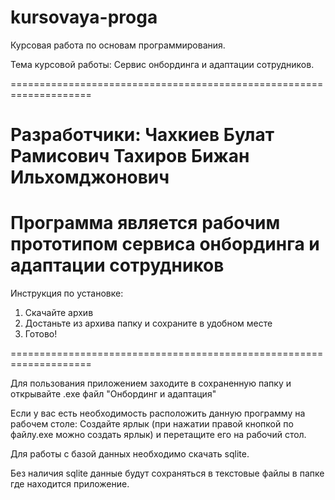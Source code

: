 # kursovaya-proga
Курсовая работа по основам программирования. 

Тема курсовой работы: Сервис онбординга и адаптации сотрудников.

====================================================================

Разработчики: Чахкиев Булат Рамисович
Тахиров Бижан Ильхомджонович
====================================================================

Программа является рабочим прототипом сервиса онбординга и адаптации сотрудников
====================================================================

Инструкция по установке:
1. Скачайте архив
2. Достаньте из архива папку и сохраните в удобном месте
3. Готово!

====================================================================

Для пользования приложением заходите в сохраненную папку и открывайте .exe файл "Онбординг и адаптация"

Если у вас есть необходимость расположить данную программу на рабочем столе: Создайте ярлык (при нажатии правой кнопкой по файлу.exe можно создать ярлык) и перетащите его на рабочий стол.

Для работы с базой данных необходимо скачать sqlite.

Без наличия sqlite данные будут сохраняться в текстовые файлы в папке где находится приложение.
